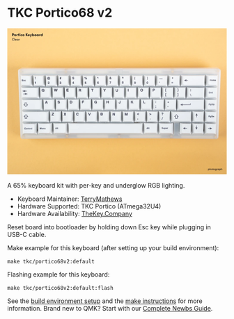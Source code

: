 # TKC Portico68 v2

![TKC Portico68](https://raw.githubusercontent.com/noroadsleft/qmk_images/master/keyboards/tkc/portico/portico-clear_overhead_1024x1024.webp)

A 65% keyboard kit with per-key and underglow RGB lighting.

* Keyboard Maintainer: [TerryMathews](https://github.com/TerryMathews)
* Hardware Supported: TKC Portico (ATmega32U4)
* Hardware Availability: [TheKey.Company](https://thekey.company/products/portico-keyboard)

Reset board into bootloader by holding down Esc key while plugging in USB-C cable.

Make example for this keyboard (after setting up your build environment):

    make tkc/portico68v2:default

Flashing example for this keyboard:

    make tkc/portico68v2:default:flash

See the [build environment setup](https://docs.qmk.fm/#/getting_started_build_tools) and the [make instructions](https://docs.qmk.fm/#/getting_started_make_guide) for more information. Brand new to QMK? Start with our [Complete Newbs Guide](https://docs.qmk.fm/#/newbs).
